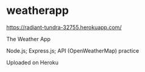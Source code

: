 # weatherapp
https://radiant-tundra-32755.herokuapp.com/

The Weather App

Node.js; Express.js; API (OpenWeatherMap) practice

Uploaded on Heroku
